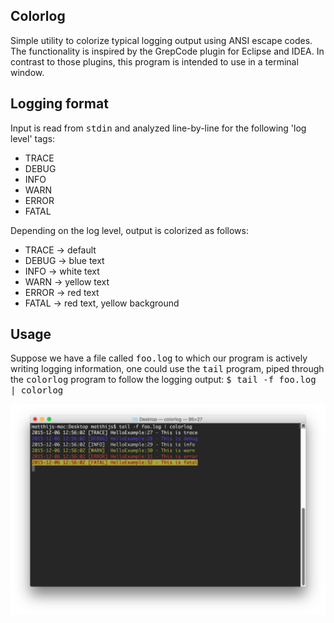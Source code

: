 ## Colorlog
Simple utility to colorize typical logging output using ANSI escape codes. The functionality is inspired by the
GrepCode plugin for Eclipse and IDEA. In contrast to those plugins, this program is intended to use in a terminal window.

## Logging format
Input is read from <tt>stdin</tt> and analyzed line-by-line for the following 'log level' tags:
- TRACE
- DEBUG
- INFO
- WARN
- ERROR
- FATAL

Depending on the log level, output is colorized as follows:
- TRACE -> default
- DEBUG -> blue text
- INFO  -> white text
- WARN  -> yellow text
- ERROR -> red text
- FATAL -> red text, yellow background

## Usage
Suppose we have a file called <tt>foo.log</tt> to which our program is actively writing logging information,
one could use the <tt>tail</tt> program, piped through the <tt>colorlog</tt> program to follow the logging output:
<tt>$ tail -f foo.log | colorlog</tt>

![Sample output](screenshot.png "Sample output")